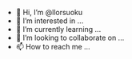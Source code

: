 - 👋 Hi, I’m @llorsuoku
- 👀 I’m interested in ...
- 🌱 I’m currently learning ...
- 💞️ I’m looking to collaborate on ...
- 📫 How to reach me ...

<!---
llorsuoku/llorsuoku is a ✨ special ✨ repository because its `README.md` (this file) appears on your GitHub profile.
You can click the Preview link to take a look at your changes.
--->
